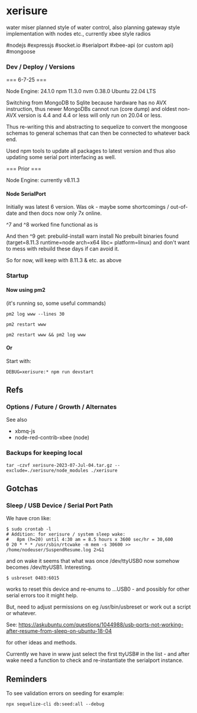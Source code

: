 # xerisure #

water miser planned style of water control, also planning gateway style implementation
with nodes etc., currently xbee style radios

#nodejs
#expressjs
#socket.io
#serialport
#xbee-api (or custom api)
#mongoose



### Dev / Deploy / Versions ###


=== 6-7-25 ===

Node Engine: 24.1.0
npm 11.3.0
nvm 0.38.0 
Ubuntu 22.04 LTS

Switching from MongoDB to Sqlite because hardware has no AVX instruction, thus newer MongoDBs cannot run (core dump) and oldest non-AVX version is 4.4 and 4.4 or less will only run on 20.04 or less.

Thus re-writing this and abstracting to sequelize to convert the mongoose schemas to general schemas that can then be connected to whatever back end.

Used npm tools to update all packages to latest version and thus also updating some serial port interfacing as well.




=== Prior ===

Node Engine: currently v8.11.3


#### Node SerialPort ####

Initially was latest 6 version. Was ok - maybe some shortcomings / out-of-date and then docs now only 7x online.

^7 and ^8 worked fine functional as is

And then ^9 get: 
prebuild-install warn install No prebuilt binaries found (target=8.11.3 runtime=node arch=x64 libc= platform=linux)
and don't want to mess with rebuild these days if can avoid it.

So for now, will keep with 8.11.3 & etc. as above



### Startup ###

#### Now using pm2 ####

(it's running so, some useful commands)

`pm2 log www --lines 30`

`pm2 restart www`

`pm2 restart www && pm2 log www`


#### Or ####

Start with:

`DEBUG=xerisure:* npm run devstart`




## Refs ##

### Options / Future / Growth / Alternates ###

See also

  - xbmq-js
  - node-red-contrib-xbee (node)


### Backups for keeping local ###

`tar -czvf xerisure-2023-07-Jul-04.tar.gz --exclude=./xerisure/node_modules ./xerisure`


## Gotchas ##

### Sleep / USB Device / Serial Port Path ###

We have cron like:

```
$ sudo crontab -l
# Addition: for xerisure / system sleep wake:
#   8pm (h=20) until 4:30 am = 8.5 hours x 3600 sec/hr = 30,600 
0 20 * * * /usr/sbin/rtcwake -m mem -s 30600 >> /home/nodeuser/SuspendResume.log 2>&1
```
and on wake it seems that what was once /dev/ttyUSB0 now somehow becomes /dev/ttyUSB1. Interesting.

```
$ usbreset 0403:6015
```
works to reset this device and re-enums to ...USB0 - and possibly for other serial errors too it might help.

But, need to adjust permissions on eg /usr/bin/usbreset or work out a script or whatever.

See:
https://askubuntu.com/questions/1044988/usb-ports-not-working-after-resume-from-sleep-on-ubuntu-18-04

for other ideas and methods.

Currently we have in www just select the first ttyUSB# in the list - and after wake need a function to check and re-instantiate the serialport instance.


## Reminders

To see validation errors on seeding for example:
```
npx sequelize-cli db:seed:all --debug
```